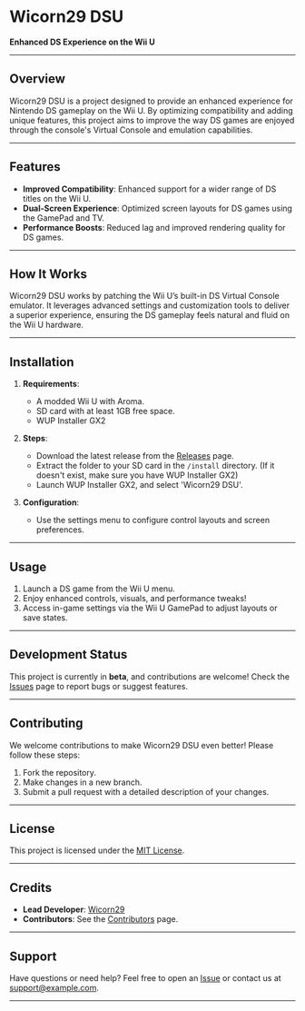 # Wicorn29 DSU
**Enhanced DS Experience on the Wii U**

---

## Overview

Wicorn29 DSU is a project designed to provide an enhanced experience for Nintendo DS gameplay on the Wii U. By optimizing compatibility and adding unique features, this project aims to improve the way DS games are enjoyed through the console's Virtual Console and emulation capabilities.

---

## Features

- **Improved Compatibility**: Enhanced support for a wider range of DS titles on the Wii U.
- **Dual-Screen Experience**: Optimized screen layouts for DS games using the GamePad and TV.
- **Performance Boosts**: Reduced lag and improved rendering quality for DS games.

---

## How It Works

Wicorn29 DSU works by patching the Wii U’s built-in DS Virtual Console emulator. It leverages advanced settings and customization tools to deliver a superior experience, ensuring the DS gameplay feels natural and fluid on the Wii U hardware.

---

## Installation

1. **Requirements**:
   - A modded Wii U with Aroma.
   - SD card with at least 1GB free space.
   - WUP Installer GX2

2. **Steps**:
   - Download the latest release from the [Releases](https://github.com/wicorn29/DSU/releases) page.
   - Extract the folder to your SD card in the `/install` directory. (If it doesn't exist, make sure you have WUP Installer GX2)
   - Launch WUP Installer GX2, and select 'Wicorn29 DSU'.

3. **Configuration**:
   - Use the settings menu to configure control layouts and screen preferences.

---

## Usage

1. Launch a DS game from the Wii U menu.
2. Enjoy enhanced controls, visuals, and performance tweaks!
3. Access in-game settings via the Wii U GamePad to adjust layouts or save states.

---

## Development Status

This project is currently in **beta**, and contributions are welcome! Check the [Issues](https://github.com/wicorn29/DSU/issues) page to report bugs or suggest features.

---

## Contributing

We welcome contributions to make Wicorn29 DSU even better! Please follow these steps:
1. Fork the repository.
2. Make changes in a new branch.
3. Submit a pull request with a detailed description of your changes.

---

## License

This project is licensed under the [MIT License](LICENSE).

---

## Credits

- **Lead Developer**: [Wicorn29](https://github.com/wicorn29)
- **Contributors**: See the [Contributors](https://github.com/wicorn29/DSU/graphs/contributors) page.

---

## Support

Have questions or need help? Feel free to open an [Issue](https://github.com/username/DSU/issues) or contact us at support@example.com.

---
